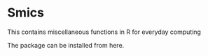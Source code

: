 # Smics
This contains miscellaneous functions in R for everyday computing 

The package can be installed from here.
